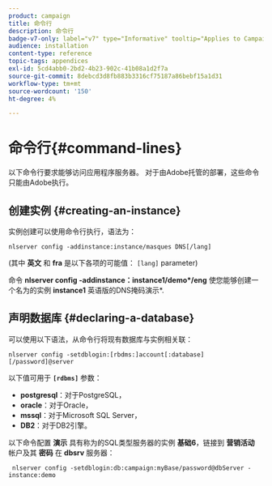 ```yaml
---
product: campaign
title: 命令行
description: 命令行
badge-v7-only: label="v7" type="Informative" tooltip="Applies to Campaign Classic v7 only"
audience: installation
content-type: reference
topic-tags: appendices
exl-id: 5cd4abb0-2bd2-4b23-902c-41b08a1d2f7a
source-git-commit: 8debcd3d8fb883b3316cf75187a86bebf15a1d31
workflow-type: tm+mt
source-wordcount: '150'
ht-degree: 4%

---
```


# 命令行{#command-lines}



以下命令行要求能够访问应用程序服务器。 对于由Adobe托管的部署，这些命令只能由Adobe执行。

## 创建实例 {#creating-an-instance}

实例创建可以使用命令行执行，语法为：

```
nlserver config -addinstance:instance/masques DNS[/lang]
```

(其中 **英文** 和 **fra** 是以下各项的可能值： `[lang]` parameter)

命令 **nlserver config -addinstance：instance1/demo&#42;/eng** 使您能够创建一个名为的实例 **instance1** 英语版的DNS掩码演示&#42;.

## 声明数据库 {#declaring-a-database}

可以使用以下语法，从命令行将现有数据库与实例相关联：

```
nlserver config -setdblogin:[rbdms:]account[:database][/password]@server
```

以下值可用于 **`[rdbms]`** 参数：

* **postgresql**：对于PostgreSQL，
* **oracle**：对于Oracle，
* **mssql**：对于Microsoft SQL Server，
* **DB2**：对于DB2引擎。

以下命令配置 **演示** 具有称为的SQL类型服务器的实例 **基础6**，链接到 **营销活动** 帐户及其 **密码** 在 **dbsrv** 服务器：

```
 nlserver config -setdblogin:db:campaign:myBase/password@dbServer -instance:demo
```
